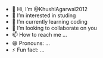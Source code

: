 - 👋 Hi, I’m @KhushiAgarwal2012
- 👀 I’m interested in studing
- 🌱 I’m currently learning coding
- 💞️ I’m looking to collaborate on you
- 📫 How to reach me ...
- 😄 Pronouns: ...
- ⚡ Fun fact: ...

<!---
KhushiAgarwal2012/KhushiAgarwal2012 is a ✨ special ✨ repository because its `README.md` (this file) appears on your GitHub profile.
You can click the Preview link to take a look at your changes.
--->

